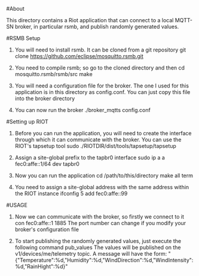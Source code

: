 #About

This directory contains a Riot application that can connect to a local MQTT-SN broker, in particular rsmb, and publish randomly generated values.

#RSMB Setup

1. You will need to install rsmb. It can be cloned from a git repository
git clone https://github.com/eclipse/mosquitto.rsmb.git

2. You need to compile rsmb; so go to the  cloned directory and then
cd mosquitto.rsmb/rsmb/src
make

3. You will need a configuration file for the broker. The one I used for this application is in this directory as config.conf.
You can just copy this file into the broker directory

4. You can now run the broker
./broker_mqtts config.conf

#Setting up RIOT

1. Before you can run the application, you will need to create the interface through which it can communicate with the broker. You can use the RIOT's tapsetup tool
sudo ./RIOTDIR/dist/tools/tapsetup/tapsetup

2. Assign a site-global prefix to the tapbr0 interface
sudo ip a a fec0:affe::1/64 dev tapbr0

3. Now you can run the application
cd /path/to/this/directory
make all term

4. You need to assign a site-global address with the same address within the RIOT instance
ifconfig 5 add fec0:affe::99

#USAGE

1. Now we can communicate with the broker, so firstly we connect to it
con fec0:affe::1 1885
The port number can change if you modify your broker's configuration file

2. To start publishing the randomly generated values, just execute the following command
pub_values
The values will be published on the v1/devices/me/telemetry topic. 
A message will have the form: 
"{\"Temperature\":%d,\"Humidity\":%d,\"WindDirection\":%d,\"WindIntensity\":%d,\"RainHight\":%d}"